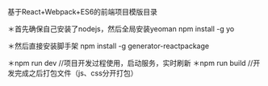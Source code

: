 基于React+Webpack+ES6的前端项目模版目录


＊首先确保自己安装了nodejs，然后全局安装yeoman
npm install -g yo

＊然后直接安装脚手架
npm install -g generator-reactpackage

＊npm run dev //项目开发过程使用，启动服务，实时刷新
＊npm run build //开发完成之后打包文件（js、css分开打包）
